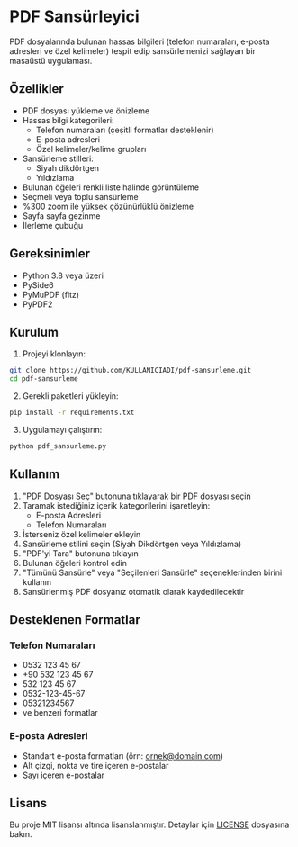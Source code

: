 # PDF Sansürleyici

PDF dosyalarında bulunan hassas bilgileri (telefon numaraları, e-posta adresleri ve özel kelimeler) tespit edip sansürlemenizi sağlayan bir masaüstü uygulaması.

## Özellikler

- PDF dosyası yükleme ve önizleme
- Hassas bilgi kategorileri:
  - Telefon numaraları (çeşitli formatlar desteklenir)
  - E-posta adresleri
  - Özel kelimeler/kelime grupları
- Sansürleme stilleri:
  - Siyah dikdörtgen
  - Yıldızlama
- Bulunan öğeleri renkli liste halinde görüntüleme
- Seçmeli veya toplu sansürleme
- %300 zoom ile yüksek çözünürlüklü önizleme
- Sayfa sayfa gezinme
- İlerleme çubuğu

## Gereksinimler

- Python 3.8 veya üzeri
- PySide6
- PyMuPDF (fitz)
- PyPDF2

## Kurulum

1. Projeyi klonlayın:
```bash
git clone https://github.com/KULLANICIADI/pdf-sansurleme.git
cd pdf-sansurleme
```

2. Gerekli paketleri yükleyin:
```bash
pip install -r requirements.txt
```

3. Uygulamayı çalıştırın:
```bash
python pdf_sansurleme.py
```

## Kullanım

1. "PDF Dosyası Seç" butonuna tıklayarak bir PDF dosyası seçin
2. Taramak istediğiniz içerik kategorilerini işaretleyin:
   - E-posta Adresleri
   - Telefon Numaraları
3. İsterseniz özel kelimeler ekleyin
4. Sansürleme stilini seçin (Siyah Dikdörtgen veya Yıldızlama)
5. "PDF'yi Tara" butonuna tıklayın
6. Bulunan öğeleri kontrol edin
7. "Tümünü Sansürle" veya "Seçilenleri Sansürle" seçeneklerinden birini kullanın
8. Sansürlenmiş PDF dosyanız otomatik olarak kaydedilecektir

## Desteklenen Formatlar

### Telefon Numaraları
- 0532 123 45 67
- +90 532 123 45 67
- 532 123 45 67
- 0532-123-45-67
- 05321234567
- ve benzeri formatlar

### E-posta Adresleri
- Standart e-posta formatları (örn: ornek@domain.com)
- Alt çizgi, nokta ve tire içeren e-postalar
- Sayı içeren e-postalar

## Lisans

Bu proje MIT lisansı altında lisanslanmıştır. Detaylar için [LICENSE](LICENSE) dosyasına bakın. 
